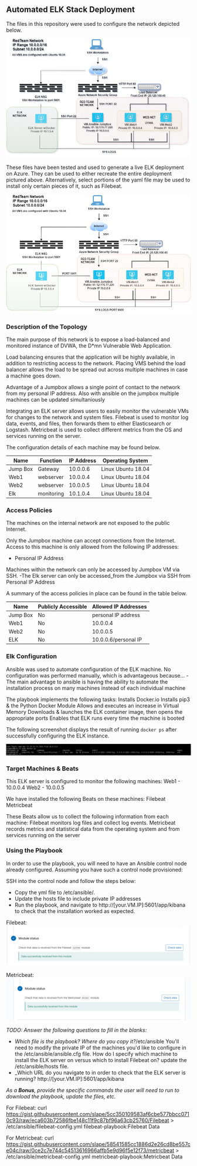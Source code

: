 ## Automated ELK Stack Deployment

The files in this repository were used to configure the network depicted below.

![](https://github.com/cavin-mckelvey/Elk-_Stack_Project1/blob/main/Diagrams/Azure_Redteam%20Network.drawio.png)

These files have been tested and used to generate a live ELK deployment on Azure. They can be used to either recreate the entire deployment pictured above. Alternatively, select portions of the yaml file may be used to install only certain pieces of it, such as Filebeat.

![](https://github.com/cavin-mckelvey/Elk-_Stack_Project1/blob/main/Diagrams/networkdiagram.png)



### Description of the Topology

The main purpose of this network is to expose a load-balanced and monitored instance of DVWA, the D*mn Vulnerable Web Application.

Load balancing ensures that the application will be highly available, in addition to restricting access to the network.
 Placing VMS behind the load balancer allows the load to be spread out across multiple machines in case a machine goes down.

Advantage of a Jumpbox allows a single point of contact to the network from my personal IP address.   Also with ansible on the jumpbox multiple machines can be updated simultaniously

Integrating an ELK server allows users to easily monitor the vulnerable VMs for changes to the network and system files.
Filebeat is used to monitor log data, events, and files, then forwards them to either Elasticsearch or Logstash.
Metricbeat is used to collect different metrics from the OS and services running on the server.

The configuration details of each machine may be found below.

| Name     | Function | IP Address | Operating System |
|----------|----------|------------|------------------|
| Jump Box | Gateway  | 10.0.0.6   |Linux Ubuntu 18.04|
| Web1     |webserver | 10.0.0.4   |Linux Ubuntu 18.04|
| Web2     |webserver | 10.0.0.5   |Linux Ubuntu 18.04|
| Elk      |monitoring| 10.1.0.4   |Linux Ubuntu 18.04|

### Access Policies

The machines on the internal network are not exposed to the public Internet. 

Only the Jumpbox machine can accept connections from the Internet. Access to this machine is only allowed from the following IP addresses:
- Personal IP Address

Machines within the network can only be accessed by Jumpbox VM via SSH.
-The Elk server can only be accessed_from the Jumpbox via SSH from Personal IP Address

A summary of the access policies in place can be found in the table below.

| Name     | Publicly Accessible | Allowed IP Addresses |
|----------|---------------------|----------------------|
| Jump Box | No                  | personal IP address  |
| Web1     | No                  | 10.0.0.4             |
| Web2     | No                  | 10.0.0.5             |
| ELK      | No                  | 10.0.0.6/personal IP |

### Elk Configuration

Ansible was used to automate configuration of the ELK machine. No configuration was performed manually, which is advantageous because...
-The main advantage to ansible is having the ability to automate the installation process on many machines instead of each individual machine

The playbook implements the following tasks:
Installs Docker.io
Installs pip3 & the Python Docker Module
Allows and executes an increase in Virtual Memory
Downloads & launches the ELK container image, then opens the appropriate ports
Enables that ELK runs every time the machine is booted

The following screenshot displays the result of running `docker ps` after successfully configuring the ELK instance.

![](https://github.com/cavin-mckelvey/Elk-_Stack_Project1/blob/main/Diagrams/sudo_docker_ps.png)

### Target Machines & Beats
This ELK server is configured to monitor the following machines:
Web1 - 10.0.0.4
Web2 - 10.0.0.5


We have installed the following Beats on these machines:
Filebeat
Metricbeat

These Beats allow us to collect the following information from each machine:
Filebeat monitors log files and collect log events.
Metricbeat records metrics and statistical data from the operating system and from services running on the server

### Using the Playbook
In order to use the playbook, you will need to have an Ansible control node already configured. Assuming you have such a control node provisioned: 

SSH into the control node and follow the steps below:
- Copy the yml file to /etc/ansible/.
- Update the hosts file to include private IP addresses
- Run the playbook, and navigate to http://[your.VM.IP]:5601/app/kibana to check that the installation worked as expected.

Filebeat:
![](https://github.com/cavin-mckelvey/Elk-_Stack_Project1/blob/main/Diagrams/filebeat.png)

Metricbeat:
![](https://github.com/cavin-mckelvey/Elk-_Stack_Project1/blob/main/Diagrams/metricbeat.png)

_TODO: Answer the following questions to fill in the blanks:_
- _Which file is the playbook? Where do you copy it?_/etc/ansible
You'll need to modify the private IP of the machines you'd like to configure in the /etc/ansible/ansible.cfg file.   How do I specify which machine to install the ELK server on versus which to install Filebeat on? update the /etc/ansible/hosts file.   
- _Which URL do you navigate to in order to check that the ELK server is running? http://[your.VM.IP]:5601/app/kibana

_As a **Bonus**, provide the specific commands the user will need to run to download the playbook, update the files, etc._

For Filebeat:
curl https://gist.githubusercontent.com/slape/5cc350109583af6cbe577bbcc0710c93/raw/eca603b72586fbe148c11f9c87bf96a63cb25760/Filebeat > /etc/ansible/filebeat-config.yml
filebeat-playbook:Filebeat Data

For Metricbeat:
curl https://gist.githubusercontent.com/slape/58541585cc1886d2e26cd8be557ce04c/raw/0ce2c7e744c54513616966affb5e9d96f5e12f73/metricbeat > /etc/ansible/metricbeat-config.yml
metricbeat-playbook:Metricbeat Data
